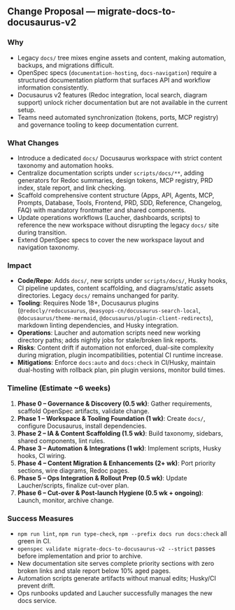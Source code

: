 ## Change Proposal — migrate-docs-to-docusaurus-v2

### Why
- Legacy `docs/` tree mixes engine assets and content, making automation, backups, and migrations difficult.
- OpenSpec specs (`documentation-hosting`, `docs-navigation`) require a structured documentation platform that surfaces API and workflow information consistently.
- Docusaurus v2 features (Redoc integration, local search, diagram support) unlock richer documentation but are not available in the current setup.
- Teams need automated synchronization (tokens, ports, MCP registry) and governance tooling to keep documentation current.

### What Changes
- Introduce a dedicated `docs/` Docusaurus workspace with strict content taxonomy and automation hooks.
- Centralize documentation scripts under `scripts/docs/**`, adding generators for Redoc summaries, design tokens, MCP registry, PRD index, stale report, and link checking.
- Scaffold comprehensive content structure (Apps, API, Agents, MCP, Prompts, Database, Tools, Frontend, PRD, SDD, Reference, Changelog, FAQ) with mandatory frontmatter and shared components.
- Update operations workflows (Laucher, dashboards, scripts) to reference the new workspace without disrupting the legacy `docs/` site during transition.
- Extend OpenSpec specs to cover the new workspace layout and navigation taxonomy.

### Impact
- **Code/Repo**: Adds `docs/`, new scripts under `scripts/docs/`, Husky hooks, CI pipeline updates, content scaffolding, and diagrams/static assets directories. Legacy `docs/` remains unchanged for parity.
- **Tooling**: Requires Node 18+, Docusaurus plugins (`@redocly/redocusaurus`, `@easyops-cn/docusaurus-search-local`, `@docusaurus/theme-mermaid`, `@docusaurus/plugin-client-redirects`), markdown linting dependencies, and Husky integration.
- **Operations**: Laucher and automation scripts need new working directory paths; adds nightly jobs for stale/broken link reports.
- **Risks**: Content drift if automation not enforced, dual-site complexity during migration, plugin incompatibilities, potential CI runtime increase.
- **Mitigations**: Enforce `docs:auto` and `docs:check` in CI/Husky, maintain dual-hosting with rollback plan, pin plugin versions, monitor build times.

### Timeline (Estimate ~6 weeks)
1. **Phase 0 – Governance & Discovery (0.5 wk)**: Gather requirements, scaffold OpenSpec artifacts, validate change.
2. **Phase 1 – Workspace & Tooling Foundation (1 wk)**: Create `docs/`, configure Docusaurus, install dependencies.
3. **Phase 2 – IA & Content Scaffolding (1.5 wk)**: Build taxonomy, sidebars, shared components, lint rules.
4. **Phase 3 – Automation & Integrations (1 wk)**: Implement scripts, Husky hooks, CI wiring.
5. **Phase 4 – Content Migration & Enhancements (2+ wk)**: Port priority sections, wire diagrams, Redoc pages.
6. **Phase 5 – Ops Integration & Rollout Prep (0.5 wk)**: Update Laucher/scripts, finalize cut-over plan.
7. **Phase 6 – Cut-over & Post-launch Hygiene (0.5 wk + ongoing)**: Launch, monitor, archive change.

### Success Measures
- `npm run lint`, `npm run type-check`, `npm --prefix docs run docs:check` all green in CI.
- `openspec validate migrate-docs-to-docusaurus-v2 --strict` passes before implementation and prior to archive.
- New documentation site serves complete priority sections with zero broken links and stale report below 10% aged pages.
- Automation scripts generate artifacts without manual edits; Husky/CI prevent drift.
- Ops runbooks updated and Laucher successfully manages the new docs service.
